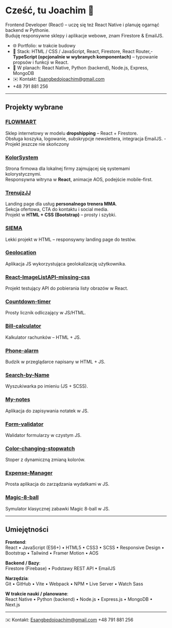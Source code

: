 # Cześć, tu Joachim 👋

Frontend Developer (React) – uczę się też React Native i planuję ogarnąć backend w Pythonie.  
Buduję responsywne sklepy i aplikacje webowe, znam Firestore & EmailJS.  

- 🌐 Portfolio: w trakcie budowy  
- 🧩 Stack: HTML / CSS / JavaScript, React, Firestore, React Router,- **TypeScript (opcjonalnie w wybranych komponentach)** – typowanie propsów i funkcji w React.
- 📱 W planach: React Native, Python (backend), Node.js, Express, MongoDB  
- ✉️ Kontakt: Esangbedojoachim@gmail.com
- +48 791 881 256

---

##  Projekty wybrane

### [FLOWMART](https://github.com/JJ99Wrocc/FLOWMART)  
Sklep internetowy w modelu **dropshipping** – React + Firestore.  
 Obsługa koszyka, logowanie, subskrypcje newslettera, integracja EmailJS.  - Projekt jeszcze nie skończony

### [KolorSystem](https://github.com/JJ99Wrocc/KolorSystem)  
Strona firmowa dla lokalnej firmy zajmującej się systemami kolorystycznymi.  
 Responsywna witryna w **React**, animacje AOS, podejście mobile-first.  

### [TrenujzJJ](https://github.com/JJ99Wrocc/TrenujzJJ)  
Landing page dla usług **personalnego trenera MMA**.  
 Sekcja ofertowa, CTA do kontaktu i social media.  
 Projekt w **HTML + CSS (Bootstrap)** – prosty i szybki.  

### [SIEMA](https://github.com/JJ99Wrocc/SIEMA)  
Lekki projekt w HTML – responsywny landing page do testów.  

### [Geolocation](https://github.com/JJ99Wrocc/Geolocation)  
Aplikacja JS wykorzystująca geolokalizację użytkownika.  

### [React-ImageListAPI-missing-css](https://github.com/JJ99Wrocc/React-ImageListAPI-missing-css)  
Projekt testujący API do pobierania listy obrazów w React.  

### [Countdown-timer](https://github.com/JJ99Wrocc/Countdown-timer)  
Prosty licznik odliczający w JS/HTML.  

### [Bill-calculator](https://github.com/JJ99Wrocc/Bill-calculator)  
Kalkulator rachunków – HTML + JS.  

### [Phone-alarm](https://github.com/JJ99Wrocc/Phone-alarm)  
Budzik w przeglądarce napisany w HTML + JS.  

### [Search-by-Name](https://github.com/JJ99Wrocc/Search-by-Name)  
Wyszukiwarka po imieniu (JS + SCSS).  

### [My-notes](https://github.com/JJ99Wrocc/My-notes)  
Aplikacja do zapisywania notatek w JS.  

### [Form-validator](https://github.com/JJ99Wrocc/Form-validator)  
Walidator formularzy w czystym JS.  

### [Color-changing-stopwatch](https://github.com/JJ99Wrocc/Color-changing-stopwatch)  
Stoper z dynamiczną zmianą kolorów.  

### [Expense-Manager](https://github.com/JJ99Wrocc/Expense-Manager)  
Prosta aplikacja do zarządzania wydatkami w JS.  

### [Magic-8-ball](https://github.com/JJ99Wrocc/Magic-8-ball)  
Symulator klasycznej zabawki Magic 8-ball w JS.  

---

##  Umiejętności

**Frontend**:  
React • JavaScript (ES6+) • HTML5 • CSS3 • SCSS • Responsive Design • Bootstrap • Tailwind • Framer Motion • AOS  

**Backend / Bazy**:  
Firestore (Firebase) • Podstawy REST API • EmailJS  

**Narzędzia**:  
Git • GitHub • Vite • Webpack • NPM • Live Server • Watch Sass  

**W trakcie nauki / planowane**:  
React Native • Python (backend) • Node.js • Express.js • MongoDB • Next.js  

---

✉️ Kontakt: Esangbedojoachim@gmail.com
+48 791 881 256
